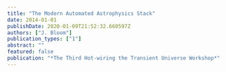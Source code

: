 ```yaml
---
title: "The Modern Automated Astrophysics Stack"
date: 2014-01-01
publishDate: 2020-01-09T21:52:32.660597Z
authors: ["J. Bloom"]
publication_types: ["1"]
abstract: ""
featured: false
publication: "*The Third Hot-wiring the Transient Universe Workshop*"
---
```


